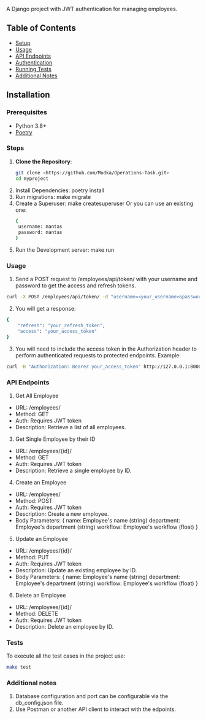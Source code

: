 A Django project with JWT authentication for managing employees.

## Table of Contents
- [Setup](#setup)
- [Usage](#usage)
- [API Endpoints](#api-endpoints)
- [Authentication](#authentication)
- [Running Tests](#running-tests)
- [Additional Notes](#additional-notes)

## Installation

### Prerequisites

- Python 3.8+
- [Poetry](https://python-poetry.org/docs/#installation)

### Steps

1. **Clone the Repository**:
   ```bash
   git clone <https://github.com/Mudka/Operations-Task.git>
   cd myproject
3. Install Dependencies: poetry install
4. Run migrations: make migrate
5. Create a Superuser: make createsuperuser 
   Or you can use an existing one:
   ```bash
   {
    username: mantas
    password: mantas
   }
   ```
7. Run the Development server: make run

### Usage

1. Send a POST request to /employees/api/token/ with your username and password to get the access and refresh tokens.
```bash
curl -X POST /employees/api/token/ -d "username=<your_username>&password=<your_password>"
```
2. You will get a response:
```bash
{
    "refresh": "your_refresh_token",
    "access": "your_access_token"
}
```
3. You will need to include the access token in the Authorization header to perform authenticated requests to protected endpoints. Example:
```bash
curl -H "Authorization: Bearer your_access_token" http://127.0.0.1:8000/employees/
```
### API Endpoints

1.  Get All Employee
- URL: /employees/
- Method: GET
- Auth: Requires JWT token
- Description: Retrieve a list of all employees.

3. Get Single Employee by their ID
- URL: /employees/{id}/
- Method: GET
- Auth: Requires JWT token
- Description: Retrieve a single employee by ID.

4. Create an Employee
- URL: /employees/
- Method: POST
- Auth: Requires JWT token
- Description: Create a new employee.
- Body Parameters:
{
    name: Employee's name (string)
    department: Employee's department (string)
    workflow: Employee's workflow (float)
}

5. Update an Employee
- URL: /employees/{id}/
- Method: PUT
- Auth: Requires JWT token
- Description: Update an existing employee by ID.
- Body Parameters:
{
    name: Employee's name (string)
    department: Employee's department (string)
    workflow: Employee's workflow (float)
}

6. Delete an Employee
- URL: /employees/{id}/
- Method: DELETE
- Auth: Requires JWT token
- Description: Delete an employee by ID.


### Tests
To execute all the test cases in the project use:
```bash
make test
```

### Additional notes

1. Database configuration and port can be configurable via the db_config.json file.
2. Use Postman or another API client to interact with the edpoints.
